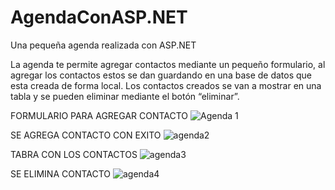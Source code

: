 # AgendaConASP.NET
Una pequeña agenda realizada con ASP.NET

La agenda te permite agregar contactos mediante un pequeño formulario,
al agregar los contactos estos se dan guardando en una base de datos
que esta creada de forma local. Los contactos creados se van a mostrar
en una tabla y se pueden eliminar mediante el botón “eliminar”.

FORMULARIO PARA AGREGAR CONTACTO
![Agenda 1](https://github.com/williamsCTR/AgendaConASP.NET/assets/102762148/c1d9f7c7-61da-41a0-8eb7-8982c131a107)

SE AGREGA CONTACTO CON EXITO
![agenda2](https://github.com/williamsCTR/AgendaConASP.NET/assets/102762148/f5830e71-cfe6-4ce2-80e3-e1ab1713c618)

TABRA CON LOS CONTACTOS
![agenda3](https://github.com/williamsCTR/AgendaConASP.NET/assets/102762148/306f8789-5955-4ada-ae2e-108d6d7ddd0e)

SE ELIMINA CONTACTO
![agenda4](https://github.com/williamsCTR/AgendaConASP.NET/assets/102762148/d5160fc9-6b1c-443a-b723-fd1da6d95269)
